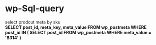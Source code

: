 # wp-Sql-query

select prodcut meta by sku
<br><b>
SELECT post_id, meta_key, meta_value FROM wp_postmeta WHERE post_id IN ( SELECT post_id FROM wp_postmeta WHERE meta_value = 'B314' )
</b></br>
